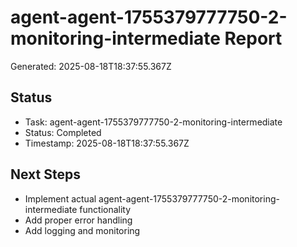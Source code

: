 # agent-agent-1755379777750-2-monitoring-intermediate Report

Generated: 2025-08-18T18:37:55.367Z

## Status
- Task: agent-agent-1755379777750-2-monitoring-intermediate
- Status: Completed
- Timestamp: 2025-08-18T18:37:55.367Z

## Next Steps
- Implement actual agent-agent-1755379777750-2-monitoring-intermediate functionality
- Add proper error handling
- Add logging and monitoring
